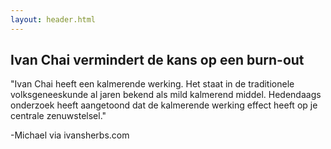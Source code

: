 ```yaml
---
layout: header.html
---
```


<h2>Ivan Chai vermindert de kans op een burn-out</h2>

"Ivan Chai heeft een kalmerende werking. Het staat in de traditionele volksgeneeskunde al jaren bekend als mild kalmerend middel. Hedendaags onderzoek heeft aangetoond dat de kalmerende werking effect heeft op je centrale zenuwstelsel."

-Michael via ivansherbs.com
